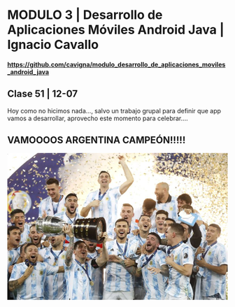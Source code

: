 # MODULO 3 | Desarrollo de Aplicaciones Móviles Android Java | Ignacio Cavallo



#### https://github.com/cavigna/modulo_desarrollo_de_aplicaciones_moviles_android_java

## Clase 51 | 12-07

Hoy como no hicimos nada..., salvo un trabajo grupal para definir que app vamos a desarrollar, aprovecho este momento para celebrar....

## VAMOOOOS ARGENTINA CAMPEÓN!!!!!

![campeon](campeon.jpg)



 


